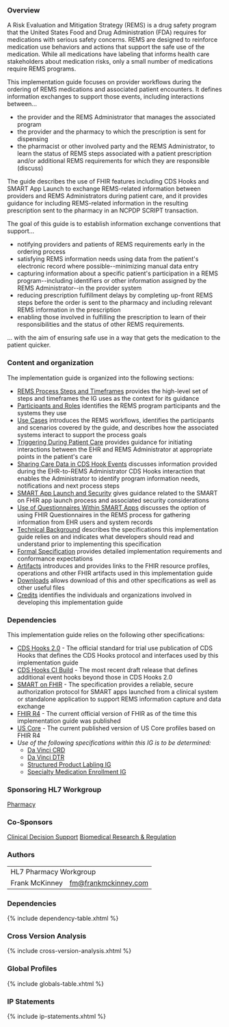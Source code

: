### Overview
A Risk Evaluation and Mitigation Strategy (REMS) is a drug safety program that the United States Food and Drug Administration (FDA) requires for medications with serious safety concerns. REMS are designed to reinforce medication use behaviors and actions that support the safe use of the medication. While all medications have labeling that informs health care stakeholders about medication risks, only a small number of medications require REMS programs.

This implementation guide focuses on provider workflows during the ordering of REMS medications and associated patient encounters. It defines information exchanges to support those events, including interactions between... 
- the provider and the REMS Administrator that manages the associated program
- the provider and the pharmacy to which the prescription is sent for dispensing
- the pharmacist or other involved party and the REMS Administrator, to learn the status of REMS steps associated with a patient prescription and/or additional REMS requirements for which they are responsible (discuss)

The guide describes the use of FHIR features including CDS Hooks and SMART App Launch to exchange REMS-related information between providers and REMS Administrators during patient care, and it provides guidance for including REMS-related information in the resulting prescription sent to the pharmacy in an NCPDP SCRIPT transaction.

The goal of this guide is to establish information exchange conventions that support...
- notifying providers and patients of REMS requirements early in the ordering process
- satisfying REMS information needs using data from the patient's electronic record where possible--minimizing manual data entry
- capturing information about a specific patient's participation in a REMS program--including identifiers or other information assigned by the REMS Administrator--in the provider system
- reducing prescription fulfillment delays by completing up-front REMS steps before the order is sent to the pharmacy and including relevant REMS information in the prescription
- enabling those involved in fulfilling the prescription to learn of their responsibilities and the status of other REMS requirements.

... with the aim of ensuring safe use in a way that gets the medication to the patient quicker.

<p></p>

### Content and organization
The implementation guide is organized into the following sections:
* [REMS Process Steps and Timeframes](process.html) provides the high-level set of steps and timeframes the IG uses as the context for its guidance
* [Participants and Roles](roles.html) identifies the REMS program participants and the systems they use
* [Use Cases](use-cases.html) introduces the REMS workflows, identifies the participants and scenarios covered by the guide, and describes how the associated systems interact to support the process goals
* [Triggering During Patient Care](cds-triggers.html) provides guidance for initiating interactions between the EHR and REMS Administrator at appropriate points in the patient's care
* [Sharing Care Data in CDS Hook Events](cds-data-sharing.html) discusses information provided during the EHR-to-REMS Administrator CDS Hooks interaction that enables the Administrator to identify program information needs, notifications and next process steps
* [SMART App Launch and Security](smart-launch-and-security.html) gives guidance related to the SMART on FHIR app launch process and associated security considerations
* [Use of Questionnaires Within SMART Apps](questionnaires.html) discusses the option of using FHIR Questionnaires in the REMS process for gathering information from EHR users and system records
* [Technical Background](technical-background.html) describes the specifications this implementation guide relies on and indicates what developers should read and understand prior to implementing this specification
* [Formal Specification](specification.html) provides detailed implementation requirements and conformance expectations
* [Artifacts](artifacts.html) introduces and provides links to the FHIR resource profiles, operations and other FHIR artifacts used in this implementation guide
* [Downloads](downloads.html) allows download of this and other specifications as well as other useful files
* [Credits](credits.html) identifies the individuals and organizations involved in developing this implementation guide

<p></p>

### Dependencies 
This implementation guide relies on the following other specifications: 

* [CDS Hooks 2.0](https://cds-hooks.hl7.org/2.0/) - The official standard for trial use publication of CDS Hooks that defines the CDS Hooks protocol and interfaces used by this implementation guide
* [CDS Hooks CI Build](https://cds-hooks.org/specification/current/) - The most recent draft release that defines additional event hooks beyond those in CDS Hooks 2.0
* [SMART on FHIR](http://hl7.org/fhir/smart-app-launch) - The specification provides a reliable, secure authorization protocol for SMART apps launched from a clinical system or standalone application to support REMS information capture and data exchange
* [FHIR R4](http://hl7.org/fhir/R4/) - The current official version of FHIR as of the time this implementation guide was published
* [US Core](http://hl7.org/fhir/us/core) - The current published version of US Core profiles based on FHIR R4
* _Use of the following specifications within this IG is to be determined:_
  * [Da Vinci CRD](https://build.fhir.org/ig/HL7/davinci-crd/)
  * [Da Vinci DTR](https://build.fhir.org/ig/HL7/davinci-dtr/)
  * [Structured Product Labling IG](https://build.fhir.org/ig/HL7/fhir-spl/branches/main/index.html)
  * [Specialty Medication Enrollment IG](https://build.fhir.org/ig/HL7/fhir-specialty-rx/artifacts.html)

<p></p>

### Sponsoring HL7 Workgroup  
[Pharmacy](https://confluence.hl7.org/display/PHAR)

<p></p>

### Co-Sponsors 
[Clinical Decision Support](https://confluence.hl7.org/display/CDS)
[Biomedical Research & Regulation](https://confluence.hl7.org/display/BRR)

<p></p>

### Authors

<table class="grid">
    <tbody>
	  <tr>
		<td colspan="2">HL7 Pharmacy Workgroup</td>
  	  </tr>
	  <tr>
		<td>Frank McKinney</td>
		<td><a href="mailto:fm@frankmckinney.com">fm@frankmckinney.com</a></td>
	  </tr>
	</tbody>
  </table>

<p></p>


### Dependencies
{% include dependency-table.xhtml %}

### Cross Version Analysis
{% include cross-version-analysis.xhtml %}

### Global Profiles
{% include globals-table.xhtml %}

### IP Statements
{% include ip-statements.xhtml %}
